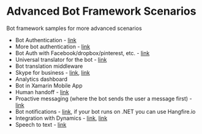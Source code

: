 # Advanced Bot Framework Scenarios
Bot framework samples for more advanced scenarios

- Bot Authentication - [link](https://github.com/MicrosoftDX/AuthBot)
- More bot authentication - [link](https://github.com/CatalystCode/node-authbot)
- Bot Auth with Facebook/dropbox/pinterest, etc. - [link](https://github.com/mattdot/botauth)
- Universal translator for the bot - [link](https://github.com/CatalystCode/Universal-Language-Intelligence-Service)
- Bot translation middleware 
- Skype for business - [link](https://github.com/ankitbko/SkypeForBusinessBot), [link](https://github.com/ankitbko/ucwa-bot)
- Analytics dashboard
- Bot in Xamarin Mobile App
- Human handoff - [link](https://github.com/ankitbko/human-handoff-bot)
- Proactive messaging (where the bot sends the user a message first) - [link](https://github.com/MicrosoftDX/botFramework-proactiveMessages)
- Bot notifications - [link](https://github.com/sebsylvester/reminder-bot), if your bot runs on .NET you can use Hangfire.io
- Integration with Dynamics - [link](https://blogs.msdn.microsoft.com/kamichel/?p=725), [link](https://github.com/andz88/CrmChatBot)
- Speech to text - [link]()
